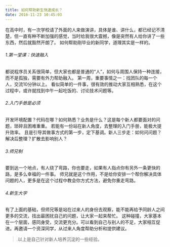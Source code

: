 ```yaml
---
title: 如何帮助新生快速成长？
date: 2016-11-23 10:45:03
---
```


在高中时，有一次学校请了外面的人来做演讲，具体是谁、讲什么，都已经记不清楚，但一直有种不断加强的感觉，当时给我很大震撼，像是突然有人给你讲了一些东西，然后就豁然开朗了。
如何帮助刚毕业的新同学，道理其实是一样的。
<!-- more -->

###### 1.第一堂课：快速融入
都说程序员关系很简单，但大家也都是普通的“人”，如何与周围人保持一种连接，而不是孤独，需要有外力帮助融入。
第一周，重要事情之一：找团队的每一个人，交流10分钟以上。
看似简单的一件事，很有效的推动大家互相熟悉，在这个过程中，或许就找到中午一起吃饭的、讨论技术问题等。

###### 2.入门手册是必须
开发环境配置？代码在哪？如何熟悉？业务是什么？这是每个新人都要面对的问题，琐碎且困难重重。
若能有一份站在新人角度，去整理的入门手册，能极大提升效率。
且是引导其做事方式的第一步，定下基调。新人三步走：如何问问题？解决后整理？扩散去影响别人？

###### 3.师兄制
要到达一个地点，有人绕了弯路，你也要走，如果有人指点你有另外一条更快的路，是多么幸福的一件事。
师兄就是这个作用，不是给你安排一个帮你解决具体问题的人，更多是在这个过程中教会你方式方法，避免你重走弯路。

###### 4.新生大学
有了上面的基础，但师兄等是站在过来人的身份去观察，能不能再给予同龄人之间更多的交流，找出最困扰自己的问题，让大家一起来帮忙。
这种碰撞，大家基本在一个层面，感同身受，交流更充分。可以看到自己与别人的不足，大家相互促进。再邀请一个资深同学，从过来人角度帮助分析和提供建议。

> 以上是自己针对新人培养沉淀的一些经验。

